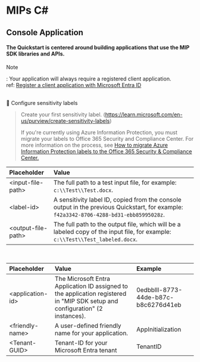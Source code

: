 # MIPs C# 
## Console Application
#### The Quickstart is centered around building applications that use the MIP SDK libraries and APIs.
> [!NOTE]
> : Your application will always require a registered client application.<br>
> ref: [Register a client application with Microsoft Entra ID](https://learn.microsoft.com/en-us/information-protection/develop/setup-configure-mip#register-a-client-application-with-microsoft-entra-id)

<br> :thought_balloon:	Configure sensitivity labels
> Create your first sensitivity label. (https://learn.microsoft.com/en-us/purview/create-sensitivity-labels)
> 
> If you're currently using Azure Information Protection, you must migrate your labels to Office 365 Security and Compliance Center. For more information on the process, see [How to migrate Azure Information Protection labels to the Office 365 Security & Compliance Center.](https://learn.microsoft.com/en-us/azure/information-protection/configure-policy-migrate-labels)
<table aria-label="Table 1" class="table table-sm margin-top-none">
<thead>
<tr>
<th style="text-align: left;">Placeholder</th>
<th style="text-align: left;">Value</th>
</tr>
</thead>
<tbody>
<tr>
<td style="text-align: left;">&lt;input-file-path&gt;</td>
<td style="text-align: left;">The full path to a test input file, for example: <code>c:\\Test\\Test.docx</code>.</td>
</tr>
<tr>
<td style="text-align: left;">&lt;label-id&gt;</td>
<td style="text-align: left;">A sensitivity label ID, copied from the console output in the previous Quickstart, for example: <code>f42a3342-8706-4288-bd31-ebb85995028z</code>.</td>
</tr>
<tr>
<td style="text-align: left;">&lt;output-file-path&gt;</td>
<td style="text-align: left;">The full path to the output file, which will be a labeled copy of the input file, for example: <code>c:\\Test\\Test_labeled.docx</code>.</td>
</tr>
</tbody>
</table>
<br>
<table aria-label="Table 1" class="table table-sm margin-top-none">
<thead>
<tr>
<th style="text-align: left;">Placeholder</th>
<th style="text-align: left;">Value</th>
<th style="text-align: left;">Example</th>
</tr>
</thead>
<tbody>
<tr>
<td style="text-align: left;">&lt;application-id&gt;</td>
<td style="text-align: left;">The Microsoft Entra Application ID assigned to the application registered in "MIP SDK setup and configuration" (2 instances).</td>
<td style="text-align: left;">0edbblll-8773-44de-b87c-b8c6276d41eb</td>
</tr>
<tr>
<td style="text-align: left;">&lt;friendly-name&gt;</td>
<td style="text-align: left;">A user-defined friendly name for your application.</td>
<td style="text-align: left;">AppInitialization</td>
</tr>
<tr>
<td style="text-align: left;">&lt;Tenant-GUID&gt;</td>
<td style="text-align: left;">Tenant-ID for your Microsoft Entra tenant</td>
<td style="text-align: left;">TenantID</td>
</tr>
</tbody>
</table>

